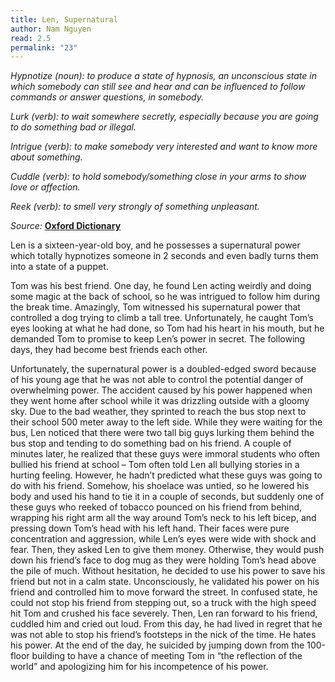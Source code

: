 ```yaml
---
title: Len, Supernatural
author: Nam Nguyen
read: 2.5
permalink: "23"
---
```

*Hypnotize (noun):  to produce a state of hypnosis, an unconscious state in which somebody can still see and hear and can be influenced to follow commands or answer questions, in somebody.*

*Lurk (verb): to wait somewhere secretly, especially because you are going to do something bad or illegal.*

*Intrigue (verb): to make somebody very interested and want to know more about something.*

*Cuddle (verb): to hold somebody/something close in your arms to show love or affection.*

*Reek (verb): to smell very strongly of something unpleasant.*



_Source:_ [**Oxford Dictionary**](https://www.oxfordlearnersdictionaries.com/)

Len is a sixteen-year-old boy, and he possesses a supernatural power which totally hypnotizes someone in 2 seconds and even badly turns them into a state of a puppet. 

Tom was his best friend. One day, he found Len acting weirdly and doing some magic at the back of school, so he was intrigued to follow him during the break time. Amazingly, Tom witnessed his supernatural power that controlled a dog trying to climb a tall tree. Unfortunately, he caught Tom’s eyes looking at what he had done, so Tom had his heart in his mouth, but he demanded Tom to promise to keep Len’s power in secret. The following days, they had become best friends each other.

Unfortunately, the supernatural power is a doubled-edged sword because of his young age that he was not able to control the potential danger of overwhelming power. The accident caused by his power happened when they went home after school while it was drizzling outside with a gloomy sky. Due to the bad weather, they sprinted to reach the bus stop next to their school 500 meter away to the left side. While they were waiting for the bus, Len noticed that there were two tall big guys lurking them behind the bus stop and tending to do something bad on his friend. A couple of minutes later, he realized that these guys were immoral students who often bullied his friend at school – Tom often told Len all bullying stories in a hurting feeling. However, he hadn’t predicted what these guys was going to do with his friend. Somehow, his shoelace was untied, so he lowered his body and used his hand to tie it in a couple of seconds, but suddenly one of these guys who reeked of tobacco pounced on his friend from behind, wrapping his right arm all the way around Tom’s neck to his left bicep, and pressing down Tom’s head with his left hand. Their faces were pure concentration and aggression, while Len’s eyes were wide with shock and fear. Then, they asked Len to give them money. Otherwise, they would push down his friend’s face to dog mug as they were holding Tom’s head above the pile of much. Without hesitation, he decided to use his power to save his friend but not in a calm state. Unconsciously, he validated his power on his friend and controlled him to move forward the street. In confused state, he could not stop his friend from stepping out, so a truck with the high speed hit Tom and crushed his face severely. Then, Len ran forward to his friend, cuddled him and cried out loud. From this day, he had lived in regret that he was not able to stop his friend’s footsteps in the nick of the time. He hates his power. At the end of the day, he suicided by jumping down from the 100-floor building to have a chance of meeting Tom in “the reflection of the world” and apologizing him for his incompetence of his power.
